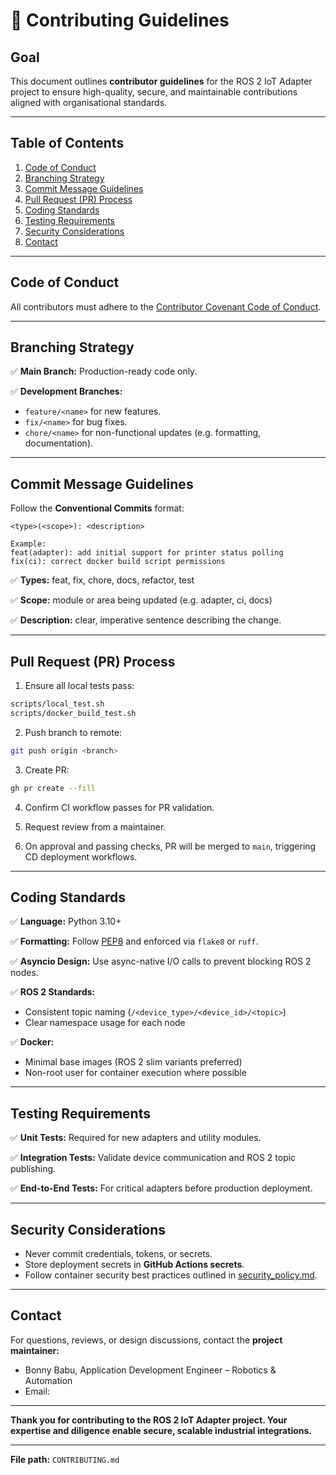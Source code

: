 # 🤝 Contributing Guidelines

## Goal

This document outlines **contributor guidelines** for the ROS 2 IoT Adapter project to ensure high-quality, secure, and maintainable contributions aligned with organisational standards.

---

## Table of Contents

1. [Code of Conduct](#code-of-conduct)
2. [Branching Strategy](#branching-strategy)
3. [Commit Message Guidelines](#commit-message-guidelines)
4. [Pull Request (PR) Process](#pull-request-pr-process)
5. [Coding Standards](#coding-standards)
6. [Testing Requirements](#testing-requirements)
7. [Security Considerations](#security-considerations)
8. [Contact](#contact)

---

## Code of Conduct

All contributors must adhere to the [Contributor Covenant Code of Conduct](https://www.contributor-covenant.org/version/2/1/code_of_conduct/).

---

## Branching Strategy

✅ **Main Branch:** Production-ready code only.

✅ **Development Branches:**

* `feature/<name>` for new features.
* `fix/<name>` for bug fixes.
* `chore/<name>` for non-functional updates (e.g. formatting, documentation).

---

## Commit Message Guidelines

Follow the **Conventional Commits** format:

```
<type>(<scope>): <description>

Example:
feat(adapter): add initial support for printer status polling
fix(ci): correct docker build script permissions
```

✅ **Types:** feat, fix, chore, docs, refactor, test

✅ **Scope:** module or area being updated (e.g. adapter, ci, docs)

✅ **Description:** clear, imperative sentence describing the change.

---

## Pull Request (PR) Process

1. Ensure all local tests pass:

```bash
scripts/local_test.sh
scripts/docker_build_test.sh
```

2. Push branch to remote:

```bash
git push origin <branch>
```

3. Create PR:

```bash
gh pr create --fill
```

4. Confirm CI workflow passes for PR validation.

5. Request review from a maintainer.

6. On approval and passing checks, PR will be merged to `main`, triggering CD deployment workflows.

---

## Coding Standards

✅ **Language:** Python 3.10+

✅ **Formatting:** Follow [PEP8](https://peps.python.org/pep-0008/) and enforced via `flake8` or `ruff`.

✅ **Asyncio Design:** Use async-native I/O calls to prevent blocking ROS 2 nodes.

✅ **ROS 2 Standards:**

* Consistent topic naming (`/<device_type>/<device_id>/<topic>`)
* Clear namespace usage for each node

✅ **Docker:**

* Minimal base images (ROS 2 slim variants preferred)
* Non-root user for container execution where possible

---

## Testing Requirements

✅ **Unit Tests:** Required for new adapters and utility modules.

✅ **Integration Tests:** Validate device communication and ROS 2 topic publishing.

✅ **End-to-End Tests:** For critical adapters before production deployment.

---

## Security Considerations

* Never commit credentials, tokens, or secrets.
* Store deployment secrets in **GitHub Actions secrets**.
* Follow container security best practices outlined in [security\_policy.md](docs/security_policy.md).

---

## Contact

For questions, reviews, or design discussions, contact the **project maintainer:**

* Bonny Babu, Application Development Engineer – Robotics & Automation
* Email: <organisation-email-if-applicable>

---

**Thank you for contributing to the ROS 2 IoT Adapter project. Your expertise and diligence enable secure, scalable industrial integrations.**

---

**File path:** `CONTRIBUTING.md`
